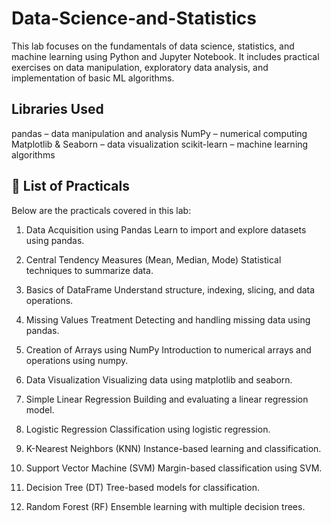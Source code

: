 # Data-Science-and-Statistics
This lab focuses on the fundamentals of data science, statistics, and machine learning using Python and Jupyter Notebook. It includes practical exercises on data manipulation, exploratory data analysis, and implementation of basic ML algorithms. 

## Libraries Used
pandas – data manipulation and analysis
NumPy – numerical computing
Matplotlib & Seaborn – data visualization
scikit-learn – machine learning algorithms


## 🧪 List of Practicals
Below are the practicals covered in this lab:

1. Data Acquisition using Pandas
    Learn to import and explore datasets using pandas.

2. Central Tendency Measures (Mean, Median, Mode)
    Statistical techniques to summarize data.

3. Basics of DataFrame
    Understand structure, indexing, slicing, and data operations.

4. Missing Values Treatment
    Detecting and handling missing data using pandas.

5. Creation of Arrays using NumPy
    Introduction to numerical arrays and operations using numpy.

6. Data Visualization
    Visualizing data using matplotlib and seaborn.

7. Simple Linear Regression
    Building and evaluating a linear regression model.

8. Logistic Regression
    Classification using logistic regression.

9. K-Nearest Neighbors (KNN)
    Instance-based learning and classification.

10. Support Vector Machine (SVM)
    Margin-based classification using SVM.

11. Decision Tree (DT)
    Tree-based models for classification.

12. Random Forest (RF)
    Ensemble learning with multiple decision trees.
